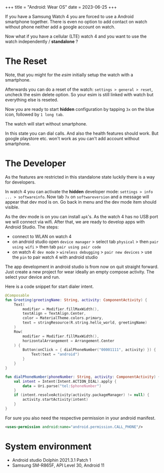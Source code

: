+++
title = "Android: Wear OS"
date = 2023-06-25
+++

If you have a Samsung Watch 4 you are forced to use a Android smartphone together. There is even no option to add contact on watch without phone neither add a google account on watch.

Now what if you have a cellular (LTE) watch 4 and you want to use the watch independently / __standalone__ ?

# The Reset

Note, that you might for the _esim_ initially setup the watch with a smartphone. 

Afterwards you can do a reset of the watch: `settings > general > reset`, uncheck the esim delete option. So your esim is still linked with watch but everything else is reseted.

Now you are ready to start __hidden__ configuration by tapping `3x` on the blue icon, followed by `1 long tab`.

The watch will start without smartphone.

In this state you can dial calls. And also the health features should work. But google playstore etc. won't work as you can't add account without smartphone.

# The Developer

As the features are restricted in this standalone state luckily there is a way for developers.

In watch 4 you can activate the __hidden__ developer mode: `settings > info ... > softwareinfo`. Now tab `7x` on `softwareversion` and a message will appear that dev mod is on. Go back in menu and the dev mode item should visible.

As the dev mode is on you can install `apk`'s. As the watch 4 has no USB port we will connect via wifi. After that, we are ready to develop apps with Android Studio. The steps:
* connect to WLAN on watch 4
* on android studio open `device manager` > select tab `physical` > then `pair using wifi` > then tab `pair using pair code`
* on watch 4: `dev mode` > `wireless debugging` > `pair new devices` > use the `pin` to pair watch 4 with android studio

The app development in android studio is from now on quit straight forward. Just create a new project for wear ideally an empty compose activity. The select your device and run.

Here is a code snippet for start dialer intent.
```kotlin
@Composable
fun Greeting(greetingName: String, activity: ComponentActivity) {
    Text(
        modifier = Modifier.fillMaxWidth(),
        textAlign = TextAlign.Center,
        color = MaterialTheme.colors.primary,
        text = stringResource(R.string.hello_world, greetingName)
    )
    Row(
        modifier = Modifier.fillMaxWidth(),
        horizontalArrangement = Arrangement.Center
    ) {
        Button(onClick = { dialPhoneNumber("00001111", activity) }) {
            Text(text = "android")
        }
    }
}

fun dialPhoneNumber(phoneNumber: String, activity: ComponentActivity) {
    val intent = Intent(Intent.ACTION_DIAL).apply {
        data = Uri.parse("tel:$phoneNumber")
    }
    if (intent.resolveActivity(activity.packageManager) != null) {
        activity.startActivity(intent)
    }
}
```

For sure you also need the respective permission in your android manifest.

```xml
<uses-permission android:name="android.permission.CALL_PHONE"/>
```

# System environment
* Android studio Dolphin 2021.3.1 Patch 1
* Samsung SM-R865F, API Level 30, Android 11
